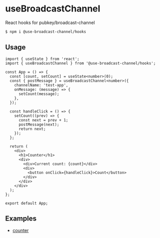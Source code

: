 # useBroadcastChannel

React hooks for pubkey/broadcast-channel

```sh
$ npm i @use-broadcast-channel/hooks
```

## Usage

```tsx
import { useState } from 'react';
import { useBroadcastChannel } from '@use-broadcast-channel/hooks';

const App = () => {
  const [count, setCount] = useState<number>(0);
  const { postMessage } = useBroadcastChannel<number>({
    channelName: 'test-app',
    onMessage: (message) => {
      setCount(message);
    },
  });

  const handleClick = () => {
    setCount((prev) => {
      const next = prev + 1;
      postMessage(next);
      return next;
    });
  };

  return (
    <div>
      <h1>Counter</h1>
      <div>
        <div>Current count: {count}</div>
        <div>
          <button onClick={handleClick}>Count</button>
        </div>
      </div>
    </div>
  );
};

export default App;
```

## Examples

- [counter](./examples/counter)
